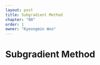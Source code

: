```yaml
---
layout: post
title: Subgradient Method
chapter: "08"
order: 1
owner: "Kyeongmin Woo"
---
```


# Subgradient Method
